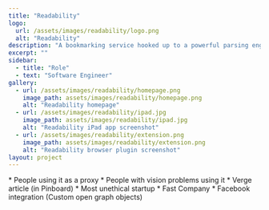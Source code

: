 ```yaml
---
title: "Readability"
logo:
  url: /assets/images/readability/logo.png
  alt: "Readability"
description: "A bookmarking service hooked up to a powerful parsing engine."
excerpt: ""
sidebar:
  - title: "Role"
  - text: "Software Engineer"
gallery:
  - url: /assets/images/readability/homepage.png
    image_path: assets/images/readability/homepage.png
    alt: "Readability homepage"
  - url: /assets/images/readability/ipad.jpg
    image_path: assets/images/readability/ipad.jpg
    alt: "Readability iPad app screenshot"
  - url: /assets/images/readability/extension.png
    image_path: assets/images/readability/extension.png
    alt: "Readability browser plugin screenshot"
layout: project
---
```

<p>
* People using it as a proxy
* People with vision problems using it
* Verge article (in Pinboard)
* Most unethical startup
* Fast Company
* Facebook integration (Custom open graph objects)
</p>
